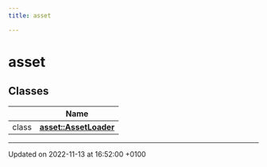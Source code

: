 ```yaml
---
title: asset

---
```


# asset



## Classes

|                | Name           |
| -------------- | -------------- |
| class | **[asset::AssetLoader](Classes/classasset_1_1_asset_loader.md)**  |






-------------------------------

Updated on 2022-11-13 at 16:52:00 +0100